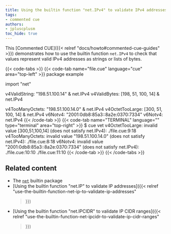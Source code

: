 ```yaml
---
title: Using the builtin function "net.IPv4" to validate IPv4 addresses
tags:
- commented cue
authors:
- jpluscplusm
toc_hide: true
---
```


This [Commented CUE]({{< relref "docs/howto#commented-cue-guides" >}})
demonstrates how to use the builtin function `net.IPv4` to check that values
represent valid IPv4 addresses as strings or lists of bytes.

{{< code-tabs >}}
{{< code-tab name="file.cue" language="cue"  area="top-left" >}}
package example

import "net"

v4ValidString: "198.51.100.14" & net.IPv4
v4ValidBytes: [198, 51, 100, 14] & net.IPv4

v4TooManyOctets: "198.51.100.14.0" & net.IPv4
v4OctetTooLarge: [300, 51, 100, 14] & net.IPv4
v6Notv4: "2001:0db8:85a3::8a2e:0370:7334"
v6Notv4: net.IPv4
{{< /code-tab >}}
{{< code-tab name="TERMINAL" language="" type="terminal" area="top-right" >}}
$ cue vet
v4OctetTooLarge: invalid value [300,51,100,14] (does not satisfy net.IPv4):
    ./file.cue:9:18
v4TooManyOctets: invalid value "198.51.100.14.0" (does not satisfy net.IPv4):
    ./file.cue:8:18
v6Notv4: invalid value "2001:0db8:85a3::8a2e:0370:7334" (does not satisfy net.IPv4):
    ./file.cue:10:10
    ./file.cue:11:10
{{< /code-tab >}}
{{< /code-tabs >}}

## Related content

- The [`net`](https://pkg.go.dev/cuelang.org/go/pkg/net) builtin package
- [Using the builtin function "net.IP" to validate IP addresses]({{< relref
    "use-the-builtin-function-net-ip-to-validate-ip-addresses"
  >}})
- [Using the builtin function "net.IPCIDR" to validate IP CIDR ranges]({{< relref
    "use-the-builtin-function-net-ipcidr-to-validate-ip-cidr-ranges"
  >}})
